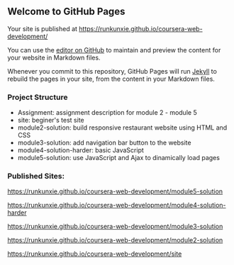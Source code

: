## Welcome to GitHub Pages

Your site is published at https://runkunxie.github.io/coursera-web-development/

You can use the [editor on GitHub](https://github.com/RunkunXie/coursera-test/edit/master/README.md) to maintain and preview the content for your website in Markdown files.

Whenever you commit to this repository, GitHub Pages will run [Jekyll](https://jekyllrb.com/) to rebuild the pages in your site, from the content in your Markdown files.

### Project Structure

- Assignment: assignment description for module 2 - module 5
- site: beginer's test site
- module2-solution: build responsive restaurant website using HTML and CSS
- module3-solution: add navigation bar button to the website
- module4-solution-harder: basic JavaScript
- module5-solution: use JavaScript and Ajax to dinamically load pages

### Published Sites:

https://runkunxie.github.io/coursera-web-development/module5-solution

https://runkunxie.github.io/coursera-web-development/module4-solution-harder

https://runkunxie.github.io/coursera-web-development/module3-solution

https://runkunxie.github.io/coursera-web-development/module2-solution

https://runkunxie.github.io/coursera-web-development/site
